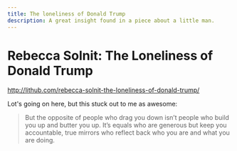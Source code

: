 ```yaml
---
title: The loneliness of Donald Trump
description: A great insight found in a piece about a little man.
---
```


# Rebecca Solnit: The Loneliness of Donald Trump
http://lithub.com/rebecca-solnit-the-loneliness-of-donald-trump/

Lot's going on here, but this stuck out to me as awesome:

> But the opposite of people who drag you down isn’t people who build you up and butter you up.
 It’s equals who are generous but keep you accountable, true mirrors who reflect back who you are and what you are doing.
